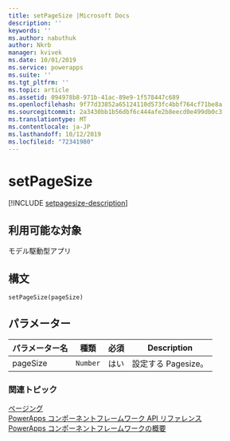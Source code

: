 ```yaml
---
title: setPageSize |Microsoft Docs
description: ''
keywords: ''
ms.author: nabuthuk
author: Nkrb
manager: kvivek
ms.date: 10/01/2019
ms.service: powerapps
ms.suite: ''
ms.tgt_pltfrm: ''
ms.topic: article
ms.assetid: 094978b8-971b-41ac-89e9-1f578447c689
ms.openlocfilehash: 9f77d33852a65124110d573fc4bbf764cf71be8a
ms.sourcegitcommit: 2a3430bb1b56dbf6c444afe2b8eecd0e499db0c3
ms.translationtype: MT
ms.contentlocale: ja-JP
ms.lasthandoff: 10/12/2019
ms.locfileid: "72341980"
---
```

# <a name="setpagesize"></a>setPageSize

[!INCLUDE [setpagesize-description](includes/setpagesize-description.md)]

## <a name="available-for"></a>利用可能な対象 

モデル駆動型アプリ

## <a name="syntax"></a>構文

`setPageSize(pageSize)`

## <a name="parameters"></a>パラメーター

| パラメーター名|種類|必須|Description|
| ------------- |----|--------|-----------|
|pageSize|`Number`|はい|設定する Pagesize。|


### <a name="related-topics"></a>関連トピック

[ページング](../paging.md)<br/>
[PowerApps コンポーネントフレームワーク API リファレンス](../../reference/index.md)<br/>
[PowerApps コンポーネントフレームワークの概要](../../overview.md)